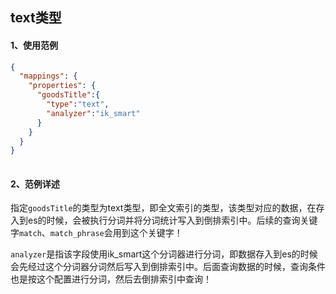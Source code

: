 ## text类型



#### 1、使用范例

```json
{
  "mappings": {
    "properties": {
      "goodsTitle":{
        "type":"text",
        "analyzer":"ik_smart"
      }
    }
  }
}
      
```



#### 2、范例详述

指定`goodsTitle`的类型为text类型，即全文索引的类型，该类型对应的数据，在存入到es的时候，会被执行分词并将分词统计写入到倒排索引中。后续的查询关键字`match`、`match_phrase`会用到这个关键字！

`analyzer`是指该字段使用ik_smart这个分词器进行分词，即数据存入到es的时候会先经过这个分词器分词然后写入到倒排索引中。后面查询数据的时候，查询条件也是按这个配置进行分词，然后去倒排索引中查询！

